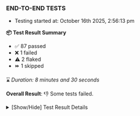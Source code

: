 ### END-TO-END TESTS

- Testing started at: October 16th 2025, 2:56:13 pm

**📦 Test Result Summary**

- ✅ 87 passed
- ❌ 1 failed
- ⚠️ 2 flaked
- ⏩ 1 skipped

⌛ _Duration: 8 minutes and 30 seconds_

**Overall Result**: 👎 Some tests failed.



<details>
    <summary>[Show/Hide] Test Result Details</summary>
    <div markdown="1">

| Test | Browser | Test Case | Tags | Result |
| :---: | :---: | :--- | :---: | :---: |
| 1 | chromium-meshery-provider | Add a cluster connection by uploading kubeconfig file |  | ⚠️ |
| 2 | chromium-meshery-provider | Transition to not found state and then back to connected state |  | ❌ |
| 3 | chromium-meshery-provider | Delete Kubernetes cluster connections |  | ➖ |
| 4 | chromium-local-provider | deploys a published design to a connected cluster |  | ⚠️ |

</div>
</details>


<!-- To see the full report, please visit our CI/CD pipeline with reporter. -->